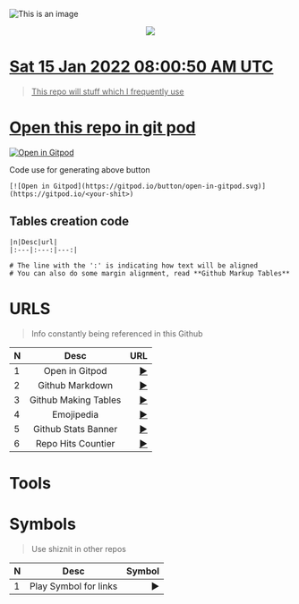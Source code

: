 
![This is an image](https://media.giphy.com/media/swpCsxJSgSCxq/giphy.gif)

<p align="center"><a href="https://bit.ly/morektz" target="_blank">
  <img src=https://giphy.com/gifs/funny-monkeys-hhhhhhhhhhhh-swpCsxJSgSCxq</a>
</p>

# Sat 15 Jan 2022 08:00:50 AM UTC 

> This repo will stuff which I frequently use 


# Open this repo in git pod


[![Open in Gitpod](https://gitpod.io/button/open-in-gitpod.svg)](https://gitpod.io/#https://github.com/morektz/m0nkeyTulzz)

Code use for generating above button

```
[![Open in Gitpod](https://gitpod.io/button/open-in-gitpod.svg)](https://gitpod.io/<your-shit>)
```

## Tables creation code


```
|n|Desc|url|
|:---|:---:|---:|

# The line with the ':' is indicating how text will be aligned
# You can also do some margin alignment, read **Github Markup Tables**

```

# URLS 
> Info constantly being referenced in this Github


|N|Desc|URL
|:---|:---:|---:|
|1| Open in Gitpod |[▶️](https://www.gitpod.io/docs/getting-started#open-in-gitpod-button)|
|2| Github Markdown |[▶️](https://docs.github.com/en/github/writing-on-github/getting-started-with-writing-and-formatting-on-github/basic-writing-and-formatting-syntax)|
|3| Github Making Tables |[▶️](https://docs.github.com/en/github/writing-on-github/getting-started-with-writing-and-formatting-on-github/basic-writing-and-formatting-syntax)|
|4| Emojipedia |[▶️](https://github.com/morektz/qbSolanaMyMoney/blob/main/.lol/.lolz)|
|5| Github Stats Banner |[▶️](https://github.com/anuraghazra/github-readme-stats)|
|6| Repo Hits Countier |[▶️](https://hits.seeyoufarm.com/)|


# Tools



# Symbols
> Use shiznit in other repos 

|N|Desc|Symbol|
|:---|:---:|---:|
|1| Play Symbol for links |▶️|